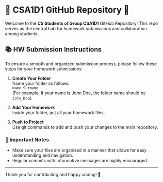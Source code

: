 # 🌟 CSA1D1 GitHub Repository 🌟

Welcome to the **CS Students of Group CSA1D1** GitHub Repository! This repo serves as the central hub for homework submissions and collaboration among students.

## 📚 HW Submission Instructions

To ensure a smooth and organized submission process, please follow these steps for your homework submissions:

1. **Create Your Folder**  
   Name your folder as follows:  
   `Name_Surname`  
   (For example, if your name is John Doe, the folder name should be `John_Doe`).

2. **Add Your Homework**  
   Inside your folder, put all your homework files.

3. **Push to Project**  
   Use git commands to add and push your changes to the main repository.

### 📝 Important Notes
- Make sure your files are organized in a manner that allows for easy understanding and navigation.
- Regular commits with informative messages are highly encouraged.

---

Thank you for contributing and happy coding! 🎉
